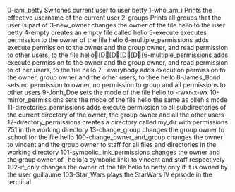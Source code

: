 0-iam_betty
	Switches current user to user betty
1-who_am_i
	Prints the effective username of the current user
2-groups
	Prints all groups that the user is part of
3-new_owner
	changes the owner of the file hello to the user betty
4-empty
	creates an empty file called hello
5-execute
	executes permission to the owner of the file hello
6-multiple_permissions
	adds execute permission to the owner and the group owner, and read permission to other users, to the file hello[D[D[D[D[6-multiple_permissions
	adds execute permission to the owner and the group owner, and read permission to ot	her users, to the file hello
7--everybody
	adds execution permission to the owner, group owner and the other users, to thee hello
8-James_Bond
	sets no permission to owner, no permission to group and all permissions to other users
9-Jonh_Doe
	sets the mode of the file hello to -rwxr-x-wx
10-mirror_permissions
	sets the mode of the file hello the same as olleh's mode
11-directories_permissions
	adds execute permission to all subdirectories of the current directory of the owner, the group owner and all the other users
12-directory_permissions
	creates a directory called my_dir with permissions 751 in the working directory
13-change_group
	changes the group owner to school for the file hello
100-change_owner_and_group
	changes the owner to vincent and the group owner to staff for all files and directories in the working directory
101-symbolic_link_permissions
	changes the owner and the group owner of _hello(a symbolic link) to vincent and staff respectively
102-if_only
	changes the owner of the file hello to betty only if it is owned by the user guillaume
103-Star_Wars
	plays the StarWars IV episode in the terminal
